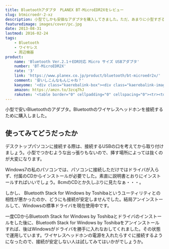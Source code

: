 ```yaml
---
title: Bluetoothアダプタ　PLANEX BT-MicroEDR2Xをレビュー
slug: btmicroedr-2-xz
description: 小型でしかも安価なアダプタを購入してきました。ただ、あまりに小型すぎるので、パソコンのUSBに差し込むと、取り外すのがちょっと面倒でした。機能的には問題ありませんが、凹んだところに差し込むと外すときに大変かもしれません。
featuredimage: images/cover/pc.jpg
date: 2013-08-31
lastmod: 2016-02-24
tags: 
    - Bluetooth
    - ワイヤレス
    - 周辺機器
product:
    name: 'Bluetooth Ver.2.1＋EDR対応 Micro サイズ USBアダプタ'
    number: 'BT-MicroEDR2X'
    rate: '3'
    link: 'https://www.planex.co.jp/product/bluetooth/bt-microedr2x/'
    comment: '安いしこんなもんじゃね？'
    kaeyome: '<div class="kaerebalink-box"><div class="kaerebalink-image"><a href="https://www.amazon.co.jp/exec/obidos/ASIN/B001F92CR4/illusionspace-22/ref=nosim/" rel="nofollow" target="_blank"><img src="https://ecx.images-amazon.com/images/I/31SlAgGTJmL._SL160_.jpg" style="border: none;" /></a></div><div class="kaerebalink-info"><div class="kaerebalink-name"><a href="https://www.amazon.co.jp/exec/obidos/ASIN/B001F92CR4/illusionspace-22/ref=nosim/" rel="nofollow" target="_blank">PLANEX PS3 Bluetoothコントローラ対応 Bluetooth Ver2.1+EDR Microサイズ USBアダプタ (Class2/10m) BT-MicroEDR2X</a><div class="kaerebalink-powered-date">posted with <a href="https://kaereba.com" rel="nofollow" target="_blank">カエレバ</a></div></div><div class="kaerebalink-detail"> プラネックス 2008-09-26    </div><div class="kaerebalink-link1"><div class="shoplinkamazon"><a href="https://www.amazon.co.jp/gp/search?keywords=BT-MicroEDR2X&__mk_ja_JP=%83J%83%5E%83J%83i&tag=illusionspace-22" rel="nofollow" target="_blank" title="アマゾン" >Amazonで探す</a></div><div class="shoplinkrakuten"><a href="https://hb.afl.rakuten.co.jp/hgc/0e95387f.f2aef20d.0e953880.25e412bd/?pc=http%3A%2F%2Fsearch.rakuten.co.jp%2Fsearch%2Fmall%2FBT-MicroEDR2X%2F-%2Ff.1-p.1-s.1-sf.0-st.A-v.2%3Fx%3D0%26scid%3Daf_ich_link_urltxt%26m%3Dhttp%3A%2F%2Fm.rakuten.co.jp%2F" rel="nofollow" target="_blank" title="楽天市場" >楽天市場で探す</a></div></div></div><div class="booklink-footer"></div></div>'
    amazon: https://amzn.to/3zcq7hJ
    rakuten: '<table border="0" cellpadding="0" cellspacing="0"><tr><td valign="top"><div style="border:1px solid;margin:0px;padding:6px 0px;width:120px;text-align:center;float:left"><a href="https://hb.afl.rakuten.co.jp/hgc/11accf19.911d823a.11accf1a.3a661f26/?pc=http%3a%2f%2fitem.rakuten.co.jp%2fpckoubou%2f4941250165377%2f%3fscid%3daf_link_tbl&m=http%3a%2f%2fm.rakuten.co.jp%2fpckoubou%2fi%2f10227335%2f" target="_blank"><img src="https://hbb.afl.rakuten.co.jp/hgb/?pc=http%3a%2f%2fthumbnail.image.rakuten.co.jp%2f%400_mall%2fpckoubou%2fcabinet%2f38%2f4941250165377.jpg%3f_ex%3d80x80&m=http%3a%2f%2fthumbnail.image.rakuten.co.jp%2f%400_mall%2fpckoubou%2fcabinet%2f38%2f4941250165377.jpg%3f_ex%3d64x64" alt="プラネックス　BT-MicroEDR2X　Bluetooth Ver2.1＋EDR対応..." border="0" style="margin:0px;padding:0px"></a><p style="font-size:12px;line-height:1.4em;text-align:left;margin:0px;padding:2px 6px"><a href="https://hb.afl.rakuten.co.jp/hgc/11accf19.911d823a.11accf1a.3a661f26/?pc=http%3a%2f%2fitem.rakuten.co.jp%2fpckoubou%2f4941250165377%2f%3fscid%3daf_link_tbl&m=http%3a%2f%2fm.rakuten.co.jp%2fpckoubou%2fi%2f10227335%2f" target="_blank">プラネックス　BT-MicroEDR2X　Bluetooth Ver2.1＋EDR対応...</a> </div></td></tr></table>'
---
```


小型で安いBluetoothのアダプタ。Bluetoothのワイヤレスヘッドホンを接続するために購入しました。

## 使ってみてどうだったか

デスクトップパソコンに接続する際は、接続するUSBの口を考えてから取り付けましょう。小型でつかむような出っ張りもないので、挿す場所によっては抜くのが大変になります。

Windows7の私のパソコンでは、パソコンに接続しただけではドライバが入らず、付属のCDからインストールが必要でした。素直に説明書とおりにインストールすればいいでしょう。8cmのCDとか久しぶりに見たなぁ・・・。

しかし、 Bluetooth Stack for Windows by Toshibaというユーティリティとの相性が悪かったのか、どうにも接続が安定しませんでした。結局アンインストールして、Windowsの標準ドライバを現在使用中です。

一度CDからBluetooth Stack for Windows by Toshibaとドライバのインストールをした後に、Bluetooth Stack for Windows by Toshibaをアンインストールすれば、後はWindowsがドライバを勝手に入れなおしてくれました。その状態で運用しています。ワイヤレスヘッドホンの電源を入れたらすぐに接続するようになったので、接続が安定しない人は試してみてはいかがでしょうか。
